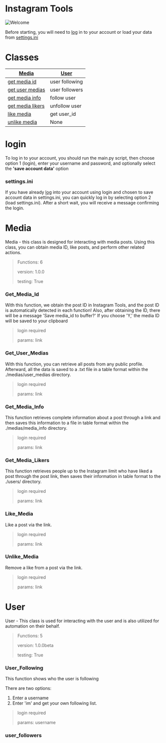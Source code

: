 # Instagram Tools

![Welcome](https://i.pinimg.com/originals/06/80/81/068081ee5b913a47003a64f7233825fe.gif)

Before starting, you will need to [log](/#login) in to your account or load your data from [settings.ini]("/#settings.ini")

# Classes
| [Media](/#Media) | [User](/#User) |
|----------|----------|
| [get media id](/#Get_Media_Id) | user following |
| [get user medias](/#Get_User_Medias) | user followers |
| [get media info](/#Get_Media_Info) | follow user |
| [get media likers](/#Get_Media_Likers) | unfollow user |
| [like media](/#Like_Media) | get user_id |
| [unlike media](/#Unlike_Media) | None |

# login
To log in to your account, you should run the main.py script, then choose option 1 (login), enter your username and password, and optionally select the **'save account data'** option

### settings.ini
If you have already [log](/#login) into your account using login and chosen to save account data in settings.ini, you can quickly log in by selecting option 2 (load settings.ini). After a short wait, you will receive a message confirming the login.

# Media
Media - this class is designed for interacting with media posts. Using this class, you can obtain media ID, like posts, and perform other related actions.

> Functions: 6
> 
> version: 1.0.0
> 
> testing: True

### Get_Media_Id
With this function, we obtain the post ID in Instagram Tools, and the post ID is automatically detected in each function! Also, after obtaining the ID, there will be a message 'Save media_id to buffer?' If you choose 'Y,' the media ID will be saved to your clipboard

> login required
>
> params: link
### Get_User_Medias
With this function, you can retrieve all posts from any public profile. Afterward, all the data is saved to a .txt file in a table format within the ./medias/user_medias directory.

> login required
>
> params: link
### Get_Media_Info
This function retrieves complete information about a post through a link and then saves this information to a file in table format within the ./medias/media_info directory.

> login required
>
> params: link
### Get_Media_Likers
This function retrieves people up to the Instagram limit who have liked a post through the post link, then saves their information in table format to the ./users/ directory.

> login required
>
> params: link
### Like_Media
Like a post via the link.

> login required
>
> params: link
### Unlike_Media
Remove a like from a post via the link.
> login required
>
> params: link

# User
User - This class is used for interacting with the user and is also utilized for automation on their behalf.

> Functions: 5
> 
> version: 1.0.0beta
> 
> testing: True

### User_Following
This function shows who the user is following

There are two options:

1. Enter a username
2. Enter 'im' and get your own following list.

> login required
>
> params: username

### user_followers
